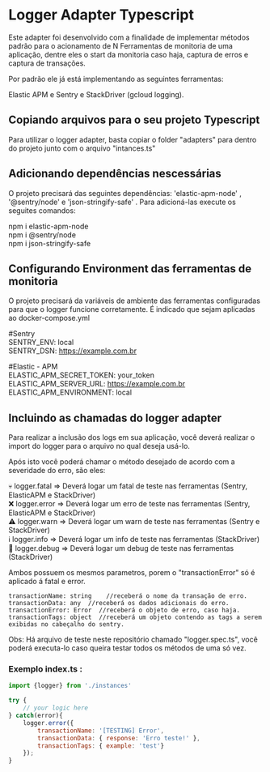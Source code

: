 # Logger Adapter Typescript

Este adapter foi desenvolvido com a finalidade de implementar métodos padrão para o acionamento de N Ferramentas de monitoria de uma aplicação, dentre eles o start da monitoria caso haja, captura de erros e captura de transações. 

Por padrão ele já está implementando as seguintes ferramentas: 

Elastic APM e Sentry e StackDriver (gcloud logging).

## Copiando arquivos para o seu projeto Typescript

Para utilizar o logger adapter, basta copiar o folder "adapters" para dentro do projeto junto com o arquivo "intances.ts" 

## Adicionando dependências nescessárias

O projeto precisará das seguintes dependências: 'elastic-apm-node' , '@sentry/node' e 'json-stringify-safe' . Para adicioná-las execute os seguites comandos: 

npm i elastic-apm-node <br>
npm i @sentry/node <br>
npm i json-stringify-safe <br>

## Configurando Environment das ferramentas de monitoria

O projeto precisará da variáveis de ambiente das ferramentas configuradas para que o logger funcione corretamente. É indicado que sejam aplicadas ao docker-compose.yml

#Sentry <br>
SENTRY_ENV: local <br>
SENTRY_DSN: https://example.com.br <br>

#Elastic - APM <br>
ELASTIC_APM_SECRET_TOKEN: your_token <br>
ELASTIC_APM_SERVER_URL: https://example.com.br <br>
ELASTIC_APM_ENVIRONMENT: local <br>

## Incluindo as chamadas do logger adapter

Para realizar a inclusão dos logs em sua aplicação, você deverá realizar o import do logger para o arquivo no qual deseja usá-lo.

Após isto você poderá chamar o método desejado de acordo com a severidade do erro, são eles: 

:skull: logger.fatal => Deverá logar um fatal de teste nas ferramentas (Sentry, ElasticAPM e StackDriver) <br>
:x: logger.error => Deverá logar um erro de teste nas ferramentas (Sentry, ElasticAPM e StackDriver) <br>
:warning: logger.warn => Deverá logar um warn de teste nas ferramentas (Sentry e StackDriver) <br>
:information_source: logger.info => Deverá logar um info de teste nas ferramentas (StackDriver) <br>
:wrench: logger.debug => Deverá logar um debug de teste nas ferramentas (StackDriver) <br>

Ambos possuem os mesmos parametros, porem o "transactionError" só é aplicado á fatal e error. 

```
transactionName: string    //receberá o nome da transação de erro. 
transactionData: any  //receberá os dados adicionais do erro. 
transactionError: Error  //receberá o objeto de erro, caso haja. 
transactionTags: object  //receberá um objeto contendo as tags a serem exibidas no cabeçalho do sentry.

```
Obs: Há arquivo de teste neste repositório chamado "logger.spec.ts", você poderá executa-lo caso queira testar todos os métodos de uma só vez. 

### Exemplo index.ts :

```javascript
import {logger} from './instances'

try {
    // your logic here
} catch(error){
    logger.error({
        transactionName: '[TESTING] Error', 
        transactionData: { response: 'Erro teste!' }, 
        transactionTags: { example: 'test'}
    });
}

```
